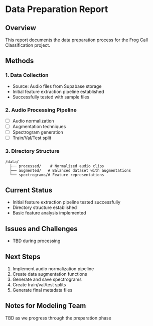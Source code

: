 # Data Preparation Report

## Overview
This report documents the data preparation process for the Frog Call Classification project.

## Methods

### 1. Data Collection
- Source: Audio files from Supabase storage
- Initial feature extraction pipeline established
- Successfully tested with sample files

### 2. Audio Processing Pipeline
- [ ] Audio normalization
- [ ] Augmentation techniques
- [ ] Spectrogram generation
- [ ] Train/Val/Test split

### 3. Directory Structure
```
/data/
  ├── processed/    # Normalized audio clips
  ├── augmented/   # Balanced dataset with augmentations
  └── spectrograms/# Feature representations
```

## Current Status
- Initial feature extraction pipeline tested successfully
- Directory structure established
- Basic feature analysis implemented

## Issues and Challenges
- TBD during processing

## Next Steps
1. Implement audio normalization pipeline
2. Create data augmentation functions
3. Generate and save spectrograms
4. Create train/val/test splits
5. Generate final metadata files

## Notes for Modeling Team
TBD as we progress through the preparation phase